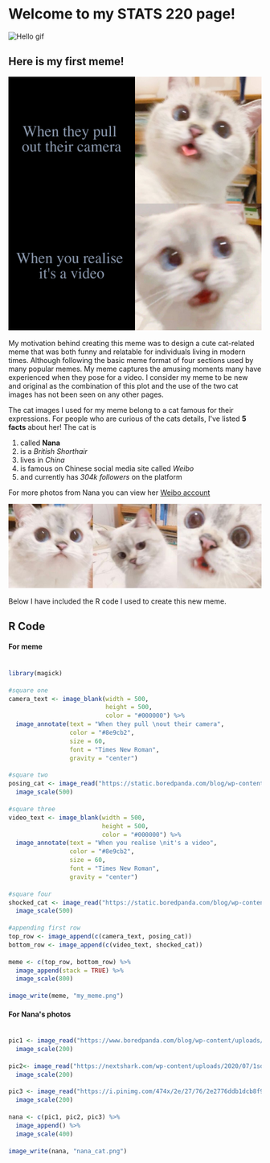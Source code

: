 # Welcome to my STATS 220 page! 

![Hello gif](https://media3.giphy.com/media/lrtPCNjE8Rdoky43VR/giphy.gif?cid=790b761145d69ded48ca43c8f5b80f8876aa82c33511c4c0&rid=giphy.gif&ct=g)

## Here is my first meme!

![cat_meme](my_meme.png)

My motivation behind creating this meme was to design a cute cat-related meme that was both funny and relatable for individuals living in modern times. Although following the basic meme format of four sections used by many popular memes. My meme captures the amusing moments many have experienced when they pose for a video. I consider my meme to be new and original as the combination of this plot and the use of the two cat images has not been seen on any other pages.

The cat images I used for my meme belong to a cat famous for their expressions. For people who are curious of the cats details, I've listed **5 facts** about her!
The cat is
1. called **Nana**
2. is a _British Shorthair_
3. lives in _China_
4. is famous on Chinese social media site called _Weibo_
5. and currently has _304k followers_ on the platform

For more photos from Nana you can view her [Weibo account](https://weibo.com/u/6483141345)

![nana_cat](nana_cat.png)

Below I have included the R code I used to create this new meme.

## R Code

#### For meme

```r

library(magick)

#square one
camera_text <- image_blank(width = 500, 
                           height = 500, 
                           color = "#000000") %>%
  image_annotate(text = "When they pull \nout their camera", 
                 color = "#8e9cb2",
                 size = 60,
                 font = "Times New Roman",
                 gravity = "center")

#square two
posing_cat <- image_read("https://static.boredpanda.com/blog/wp-content/uploads/2020/07/expressive-cat-nana-1-19-5f16d006edb0f__700.jpg") %>%
  image_scale(500)

#square three
video_text <- image_blank(width = 500, 
                          height = 500, 
                          color = "#000000") %>%
  image_annotate(text = "When you realise \nit's a video", 
                 color = "#8e9cb2",
                 size = 60,
                 font = "Times New Roman",
                 gravity = "center")

#square four
shocked_cat <- image_read("https://static.boredpanda.com/blog/wp-content/uploads/2020/07/expressive-cat-nana-1-1-5f16cfece24f8__700.jpg") %>%
  image_scale(500)

#appending first row
top_row <- image_append(c(camera_text, posing_cat))
bottom_row <- image_append(c(video_text, shocked_cat))

meme <- c(top_row, bottom_row) %>%
  image_append(stack = TRUE) %>%
  image_scale(800)

image_write(meme, "my_meme.png")

```
#### For Nana's photos

```r

pic1 <- image_read("https://www.boredpanda.com/blog/wp-content/uploads/2020/07/expressive-cat-nana-1-4-5f16cff195d6f__700.jpg") %>%
  image_scale(200)

pic2<- image_read("https://nextshark.com/wp-content/uploads/2020/07/1sdkyghfkawhdkjhyawgd.jpg") %>%
  image_scale(200)

pic3 <- image_read("https://i.pinimg.com/474x/2e/27/76/2e2776ddb1dcb8f96c498ba5e1960bdc.jpg") %>%
  image_scale(200)

nana <- c(pic1, pic2, pic3) %>%
  image_append() %>%
  image_scale(400)

image_write(nana, "nana_cat.png")


```
